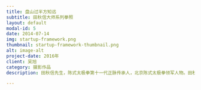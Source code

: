 ```yaml
---
title: 盘山过半方知远
subtitle: 田秋信大师系列拳照
layout: default
modal-id: 5
date: 2014-07-14
img: startup-framework.png
thumbnail: startup-framework-thumbnail.png
alt: image-alt
project-date: 2016年
client: 吴旭
category: 摄影作品
description: 田秋信先生，陈式太极拳第十一代正脉传承人，北京陈式太极拳领军人物。田秋信先生祖籍河北宛县，1942年生于北京。师承家叔田秀臣。田秀臣先生为太极宗师陈发科先生的高足，德艺双馨，亦为一代太极名家。田秋信先生通过六十余年的勤学苦练，真积力久，功臻上乘，不仅全面继承了自陈发科先生至田秀臣先生的一脉正传，而且在继承传统的基础之上又将陈氏太极拳发展到了一个崭新的高度。

---
```

